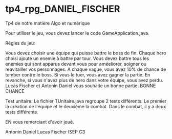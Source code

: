 # tp4_rpg_DANIEL_FISCHER
Tp4 de notre matière Algo et numérique

Pour utiliser le jeu, vous devez lancer le code GameApplication.java. 

Règles du jeu:

Vous devez choisir une équipe qui puisse battre le boss de fin. 
Chaque hero choisi ajoute un enemie à battre par tour. 
Vous devez battre tous les enemies qui sont apparus devant vous pour améeliorer, soigner ou reavitailler vos personnages. 
A chaque vague, vous avez 10% de chance de tomber contre le boss. 
Si vous le tuer, vous avez gagner la partie. En revanche, si vous n'avez plus de hero dans votre équipe, vous avez perdu.
Lucas Fischer et Antonin Daniel vous souhaite un bonne partie.
BONNE CHANCE

Test unitaire:
Le fichier TUnitaire.java regroupe 2 tests différents. Le premier la création de l'équipe et le deuxième la combat. Dans le combat, il y a deux tests différents.

EN vous remerciant d'avoir joué.

Antonin Daniel
Lucas Fischer
ISEP G3
